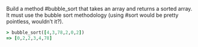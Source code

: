 Build a method #bubble_sort that takes an array and returns a sorted array. It must use the bubble sort methodology (using #sort would be pretty pointless, wouldn’t it?).
``` ruby
> bubble_sort([4,3,78,2,0,2])
=> [0,2,2,3,4,78]
```